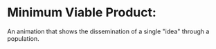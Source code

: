 # Minimum Viable Product:

An animation that shows the dissemination of a single "idea" through a population.
